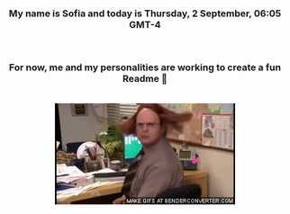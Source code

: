 


<div align="center">
<h3 >My name is Sofia and today is Thursday, 2 September, 06:05 GMT-4</h3><br>
<h3 >For now, me and my personalities are working to create a fun Readme 👋
</h3><br>
<img src='img/dwight.gif' alt='working...'/>
</div>
